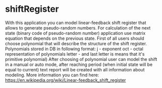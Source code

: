 # shiftRegister
With this application you can model linear-feedback shift register that allows to generate pseudo-random numbers.
For calculation of the next state (binary code of pseudo-random number) application use matrix equation that depends on the previous state.
First of all users should choose polynomial that will describe the structure of the shift register. Polynomials stored in DB in following format:
j - exponent 
oct - octal representation of polynomials
letter - and last letter is means that it's primitive polynomial) 
After choosing of polynomial user can model the shift in a manual or auto mode, after reaching period (when initial state will be equal to current) text report will be created with all information about modeling.
More information you can find here: https://en.wikipedia.org/wiki/Linear-feedback_shift_register
